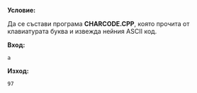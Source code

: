 **Условие:**

Да се състави програма **CHARCODE.CPP**, която прочита от клавиатурата буква и извежда нейния ASCII код.

**Вход:**

	a

**Изход:**

	97